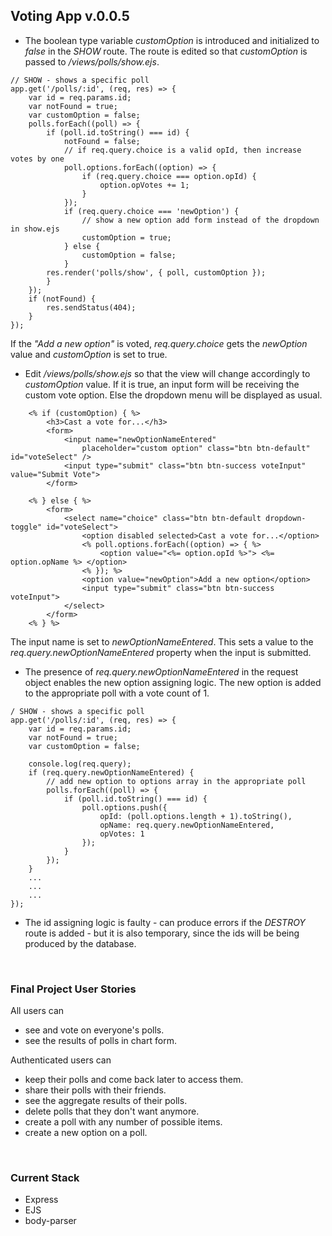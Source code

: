 ## Voting App v.0.0.5

* The boolean type variable *customOption* is introduced and initialized to *false* in the *SHOW* route. The route is edited so that *customOption* is passed to */views/polls/show.ejs*.

```
// SHOW - shows a specific poll
app.get('/polls/:id', (req, res) => {
	var id = req.params.id;
	var notFound = true;
	var customOption = false;	
	polls.forEach((poll) => {
		if (poll.id.toString() === id) {
			notFound = false;			
  			// if req.query.choice is a valid opId, then increase votes by one
  			poll.options.forEach((option) => {  	  				
  				if (req.query.choice === option.opId) {
  					option.opVotes += 1;  					
  				}
  			});
  			if (req.query.choice === 'newOption') { 
  				// show a new option add form instead of the dropdown in show.ejs
  				customOption = true;	
		  	} else {
		  		customOption = false;
		  	}	
		res.render('polls/show', { poll, customOption });  			
		}
	}); 
	if (notFound) {
		res.sendStatus(404);
	}	
}); 
```
If the *"Add a new option"* is voted, *req.query.choice* gets the *newOption* value and *customOption* is set to true. 

* Edit */views/polls/show.ejs* so that the view will change accordingly to *customOption* value. If it is true, an input form will be receiving the custom vote option. Else the dropdown menu will be displayed as usual.

```
	<% if (customOption) { %>		
		<h3>Cast a vote for...</h3>
		<form>
			<input name="newOptionNameEntered" 
				placeholder="custom option" class="btn btn-default" id="voteSelect" />
			<input type="submit" class="btn btn-success voteInput" value="Submit Vote">
		</form>

	<% } else { %>
		<form>
			<select name="choice" class="btn btn-default dropdown-toggle" id="voteSelect">
				<option disabled selected>Cast a vote for...</option>
				<% poll.options.forEach((option) => { %>			
		  			<option value="<%= option.opId %>"> <%= option.opName %> </option>
				<% }); %>
				<option value="newOption">Add a new option</option>
				<input type="submit" class="btn btn-success voteInput"> 
			</select>
	    </form>
	<% } %>	
```
The input name is set to *newOptionNameEntered*. This sets a value to the *req.query.newOptionNameEntered* property when the input is submitted.

* The presence of *req.query.newOptionNameEntered* in the request object enables the new option assigning logic. The new option is added to the appropriate poll with a vote count of 1.

```
/ SHOW - shows a specific poll
app.get('/polls/:id', (req, res) => {
	var id = req.params.id;
	var notFound = true;
	var customOption = false;

	console.log(req.query);
	if (req.query.newOptionNameEntered)	{
		// add new option to options array in the appropriate poll
		polls.forEach((poll) => {
			if (poll.id.toString() === id) {
				poll.options.push({
					opId: (poll.options.length + 1).toString(),
					opName: req.query.newOptionNameEntered,
					opVotes: 1
				});
			}
		});
	}
	...
	...
	...
}); 

```

* The id assigning logic is faulty - can produce errors if the *DESTROY* route is added - but it is also temporary, since the ids will be being produced by the database.


&nbsp;
  
### Final Project User Stories

All users can 
* see and vote on everyone's polls.
* see the results of polls in chart form.

Authenticated users can 
* keep their polls and come back later to access them.
* share their polls with their friends.
* see the aggregate results of their polls.
* delete polls that they don't want anymore.
* create a poll with any number of possible items. 
* create a new option on a poll.
  
&nbsp;
  
### Current Stack

* Express
* EJS
* body-parser